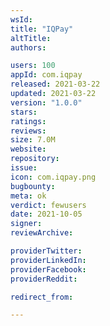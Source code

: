 ```yaml
---
wsId: 
title: "IQPay"
altTitle: 
authors:

users: 100
appId: com.iqpay
released: 2021-03-22
updated: 2021-03-22
version: "1.0.0"
stars: 
ratings: 
reviews: 
size: 7.0M
website: 
repository: 
issue: 
icon: com.iqpay.png
bugbounty: 
meta: ok
verdict: fewusers
date: 2021-10-05
signer: 
reviewArchive:

providerTwitter: 
providerLinkedIn: 
providerFacebook: 
providerReddit: 

redirect_from:

---
```


